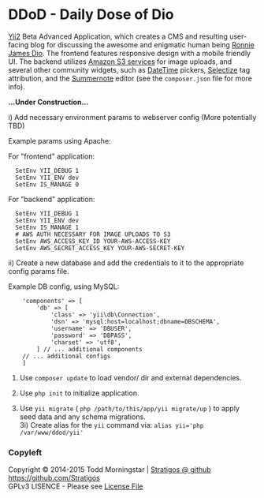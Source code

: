 # DDoD - Daily Dose of Dio

[Yii2](https://github.com/yiisoft/yii2) Beta Advanced Application, which creates a CMS and resulting user-facing blog for discussing the awesome and enigmatic human being [Ronnie James Dio](http://ronniejamesdio.com/). The frontend features responsive design with a mobile friendly UI. The backend utilizes [Amazon S3 services](https://github.com/aws/aws-sdk-php) for image uploads, and several other community widgets, such as [DateTime](https://github.com/2amigos/yii2-date-time-picker-widget) pickers, [Selectize](https://github.com/2amigos/yii2-selectize-widget) tag attribution, and the [Summernote](https://github.com/zelenin/yii2-summernote-widget) editor (see the `composer.json` file for more info).

**...Under Construction...**

i) Add necessary environment params to webserver config (More potentially TBD)

Example params using Apache:

For "frontend" application:
````
  SetEnv YII_DEBUG 1
  SetEnv YII_ENV dev
  SetEnv IS_MANAGE 0
````

For "backend" application:

````
  SetEnv YII_DEBUG 1
  SetEnv YII_ENV dev
  SetEnv IS_MANAGE 1
  # AWS AUTH NECESSARY FOR IMAGE UPLOADS TO S3
  SetEnv AWS_ACCESS_KEY_ID YOUR-AWS-ACCESS-KEY
  SetEnv AWS_SECRET_ACCESS_KEY YOUR-AWS-SECRET-KEY
````

ii) Create a new database and add the credentials to it to the appropriate config params file.

Example DB config, using MySQL: 
````
    'components' => [
        'db' => [
            'class' => 'yii\db\Connection',
            'dsn' => 'mysql:host=localhost;dbname=DBSCHEMA',
            'username' => 'DBUSER',
            'password' => 'DBPASS',
            'charset' => 'utf8',
        ] // ... additional components
    // ... additional configs
    ]
````

1) Use `composer update` to load vendor/ dir and external dependencies.

2) Use `php init` to initialize application.

3) Use `yii migrate` ( `php /path/to/this/app/yii migrate/up` ) to apply seed data and any schema migrations.  
  3i) Create alias for the `yii` command via: `alias yii='php /var/www/ddod/yii'`


### Copyleft

Copyright :copyright: 2014-2015 Todd Morningstar | [Stratigos @ github](https:://github.com/Stratigos )
https://github.com/Stratigos  
GPLv3 LISENCE - Please see [License File](LICENSE.md)  
